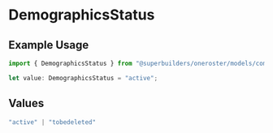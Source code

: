 # DemographicsStatus

## Example Usage

```typescript
import { DemographicsStatus } from "@superbuilders/oneroster/models/components";

let value: DemographicsStatus = "active";
```

## Values

```typescript
"active" | "tobedeleted"
```